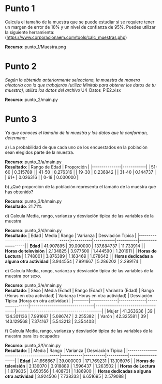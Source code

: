 # Punto 1
Calcula el tamaño de la muestra que se puede estudiar si se requiere tener un margen de error de 10% y un nivel de confianza de 95%. Puedes utilizar la siguiente herramienta: (https://www.corporacionaem.com/tools/calc_muestras.php)

**Recurso**: punto_1/Muestra.png

# Punto 2
*Según lo obtenido anteriormente selecciona, la muestra de manera aleatoria con la que
trabajarás (utiliza Minitab para obtener los datos de tu muestra), utiliza los datos del archivo*
U4_Datos_PIE2.xlsx

**Recurso**: punto_2/main.py
<br>

# Punto 3
*Ya que conoces el tamaño de la muestra y los datos que la conforman, determina:*

a) La probabilidad de que cada uno de los encuestados en la población sean elegidos
parte de la muestra.

**Recurso**: punto_3/a/main.py
<br>
**Resultado**:
| Rango de Edad | Proporción |
|---------------|------------|
| 51-60         | 0.315789   |
| 41-50         | 0.276316   |
| 19-30         | 0.236842   |
| 31-40         | 0.144737   |
| 61+           | 0.026316   |
| 0-18          | 0.000000   |


b) ¿Qué proporción de la población representa el tamaño de la muestra que has
obtenido?

**Recurso**: punto_3/b/main.py
<br>
**Resultado**: 21.71%

d) Calcula Media, rango, varianza y desviación típica de las variables de la muestra

**Recurso**: punto_3/d/main.py
<br>
**Resultado**:
| Edad                                     | Media     | Rango     | Varianza  | Desviación Típica |
|------------------------------------------|-----------|-----------|-----------|-------------------|
| **Edad**                                 | 41.907895 | 39.000000 | 137.684737 | 11.733914          |
| **Horas de televisión**                  | 2.134825  | 3.977500  | 1.444590  | 1.201911           |
| **Horas de Lectura**                     | 1.748001  | 3.876389  | 1.163469  | 1.078642           |
| **Horas dedicadas a alguna otra actividad** | 3.944554  | 7.991667  | 5.286202  | 2.299174           |

e) Calcula Media, rango, varianza y desviación típica de las variables de la muestra por
sexo.

**Recurso**: punto_3/e/main.py
<br>
**Resultado**:
| Sexo   | Media (Edad) | Rango (Edad) | Varianza (Edad) | Rango (Horas en otra actividad) | Varianza (Horas en otra actividad) | Desviación Típica (Horas en otra actividad) |
|--------|--------------|--------------|-----------------|---------------------------------|------------------------------------|--------------------------------------------|
| Mujer  | 41.363636     | 39           | 134.301136      | 7.991667                        | 5.086747                           | 2.255382                                   |
| Varón  | 42.325581     | 39           | 143.129568      | 7.374167                        | 5.543213                           | 2.354403                                   |

f) Calcula Media, rango, varianza y desviación típica de las variables de la muestra para
los ocupados

**Recurso**: punto_3/f/main.py
<br>
**Resultado**:
|                                           | Media     | Rango     | Varianza  | Desviación Típica |
|-------------------------------------------|-----------|-----------|-----------|-------------------|
| **Edad**                                  | 41.666667 | 39.000000 | 171.769231 | 13.106076          |
| **Horas de televisión**                   | 2.136070  | 3.918889  | 1.596437  | 1.263502           |
| **Horas de Lectura**                      | 1.879835  | 3.650556  | 1.408731  | 1.186900           |
| **Horas dedicadas a alguna otra actividad** | 3.924506  | 7.738333  | 6.651695  | 2.579088           |
